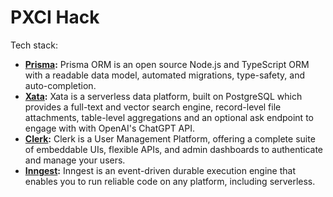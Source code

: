 # PXCI Hack

Tech stack:

- **[Prisma](https://www.prisma.io/docs):** Prisma ORM is an open source Node.js and TypeScript ORM with a readable data model, automated migrations, type-safety, and auto-completion.
- **[Xata](https://xata.io/docs):** Xata is a serverless data platform, built on PostgreSQL which provides a full-text and vector search engine, record-level file attachments, table-level aggregations and an optional ask endpoint to engage with with OpenAI's ChatGPT API.
- **[Clerk](https://clerk.com/docs):** Clerk is a User Management Platform, offering a complete suite of embeddable UIs, flexible APIs, and admin dashboards to authenticate and manage your users.
- **[Inngest](https://www.inngest.com/docs):** Inngest is an event-driven durable execution engine that enables you to run reliable code on any platform, including serverless.
